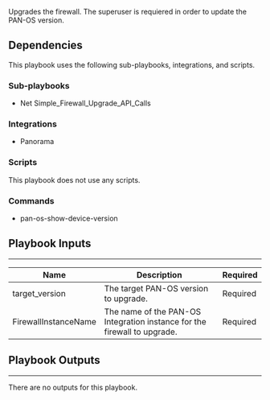 Upgrades the firewall. The superuser is requiered in order to update the PAN-OS version.

## Dependencies

This playbook uses the following sub-playbooks, integrations, and scripts.

### Sub-playbooks

* Net Simple_Firewall_Upgrade_API_Calls

### Integrations

* Panorama

### Scripts

This playbook does not use any scripts.

### Commands

* pan-os-show-device-version

## Playbook Inputs

---

| **Name** | **Description** | **Required** |
| --- | --- | --- |
| target_version | The target PAN-OS version to upgrade. |Required |
| FirewallInstanceName | The name of the PAN-OS Integration instance for the firewall to upgrade. |Required |

## Playbook Outputs

---
There are no outputs for this playbook.

<!-- Playbook PNG image comes here -->
